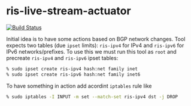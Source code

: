 # ris-live-stream-actuator

[![Build Status](https://travis-ci.com/travis-ci/travis-web.svg?branch=master)](https://travis-ci.com/travis-ci/travis-web)

Initial idea is to have some actions based on BGP network changes. Tool expects two tables (due `ipset` limits): `ris-ipv4` for IPv4 and `ris-ipv6` for IPv6 networks/prefixes.
To use this we must run this tool as `root` and precreate `ris-ipv4` and `ris-ipv6` ipset tables:

```sh
% sudo ipset create ris-ipv4 hash:net family inet
% sudo ipset create ris-ipv6 hash:net family inet6
```

To have something in action add acordint `iptables` rule like

```sh
% sudo iptables -I INPUT -m set --match-set ris-ipv4 dst -j DROP
```


